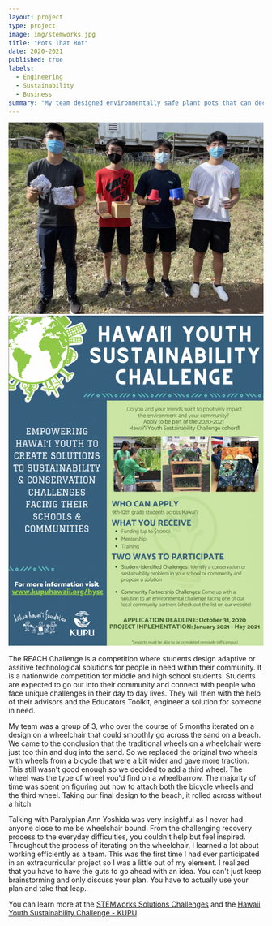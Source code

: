 ```yaml
---
layout: project
type: project
image: img/stemworks.jpg
title: "Pots That Rot"
date: 2020-2021
published: true
labels:
  - Engineering
  - Sustainability
  - Business
summary: "My team designed environmentally safe plant pots that can decompose. This project was the winner of the October 2020 STEMworks Pots That Rot Challenge. Following this, our team and project were invited to be a part of the Kupu Hawaii Youth Sustainability Challenge."
---
```


<div class="text-center p-4">
  <img width="700px" src="../img/IMG_1918.png" class="img-thumbnail" >
  <img width="700px" src="../img/Screen-Shot-2021-08-25-at-3.30.57-PM-793x1024.png" class="img-thumbnail" >
</div>

The REACH Challenge is a competition where students design adaptive or assitive technological solutions for people in need within their community. It is a nationwide competition for middle and high school students. Students are expected to go out into their community and connect with people who face unique challenges in their day to day lives. They will then with the help of their advisors and the Educators Toolkit, engineer a solution for someone in need.

My team was a group of 3, who over the course of 5 months iterated on a design on a wheelchair that could smoothly go across the sand on a beach. We came to the conclusion that the traditional wheels on a wheelchair were just too thin and dug into the sand. So we replaced the original two wheels with wheels from a bicycle that were a bit wider and gave more traction. This still wasn't good enough so we decided to add a third wheel. The wheel was the type of wheel you'd find on a wheelbarrow. The majority of time was spent on figuring out how to attach both the bicycle wheels and the third wheel. Taking our final design to the beach, it rolled across without a hitch.

Talking with Paralypian Ann Yoshida was very insightful as I never had anyone close to me be wheelchair bound. From the challenging recovery process to the everyday difficulties, you couldn't help but feel inspired. Throughout the process of iterating on the wheelchair, I learned a lot about working efficiently as a team. This was the first time I had ever participated in an extracurricular project so I was a little out of my element. I realized that you have to have the guts to go ahead with an idea. You can't just keep brainstorming and only discuss your plan. You have to actually use your plan and take that leap.

You can learn more at the [STEMworks Solutions Challenges](https://www.stemworkshawaii.org/stemworks-solutions) and the [Hawaii Youth Sustainability Challenge - KUPU](https://www.kupuhawaii.org/hawaii-youth-sustainability-challenge).
